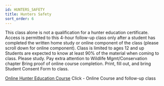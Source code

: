 ```yaml
---
id: HUNTERS_SAFETY
title: Hunters Safety
sort_order: 6
---
```

This class alone is not a qualification for a hunter education certificate.  Access is permitted to this 4-hour follow-up class only after a student has completed the written home study or online component of the class (please scroll down for online component). 
Class is limited to ages 12 and up
Students are expected to know at least 90% of the material when coming to class.  Please study.  Pay extra attention to Wildlife Mgmt/Conservation chapter
Bring proof of online course completion.  Print, fill out, and bring Student Consent Form to class.

[Online Hunter Education Course](https://wildlife.ca.gov/Hunter-Education)
Click - Online Course and follow-up class